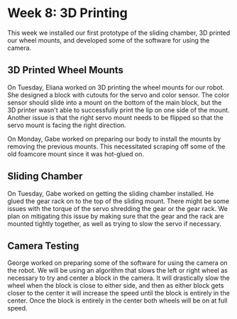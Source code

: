 # Week 8: 3D Printing
This week we installed our first prototype of the sliding chamber, 3D printed our wheel mounts, and developed some of the software for using the camera. 

## 3D Printed Wheel Mounts
On Tuesday, Eliana worked on 3D printing the wheel mounts for our robot. She designed a block with cutouts for the servo and color sensor. The color sensor should slide into a mount on the bottom of the main block, but the 3D printer wasn't able to successfully print the lip on one side of the mount. Another issue is that the right servo mount needs to be flipped so that the servo mount is facing the right direction.

On Monday, Gabe worked on preparing our body to install the mounts by removing the previous mounts. This necessitated scraping off some of the old foamcore mount since it was hot-glued on.

## Sliding Chamber
On Tuesday, Gabe worked on getting the sliding chamber installed. He glued the gear rack on to the top of the sliding mount. There might be some issues with the torque of the servo shredding the gear or the gear rack. We plan on mitigating this issue by making sure that the gear and the rack are mounted tightly together, as well as trying to slow the servo if necessary.

## Camera Testing
George worked on preparing some of the software for using the camera on the robot. We will be using an algorithm that slows the left or right wheel as necessary to try and center a block in the camera. It will drastically slow the wheel when the block is close to either side, and then as either block gets closer to the center it will increase the speed until the block is entirely in the center. Once the block is entirely in the center both wheels will be on at full speed.
